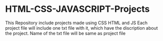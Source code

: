 # HTML-CSS-JAVASCRIPT-Projects
This Repository include projects made using CSS HTML and JS
Each project file will include one txt file with it, which have the discription about the project. Name of the txt file will be same as project file